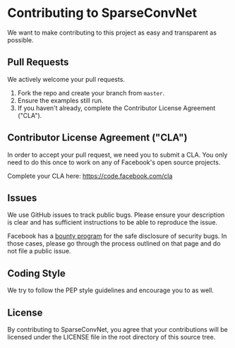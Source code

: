 # Contributing to SparseConvNet
We want to make contributing to this project as easy and transparent as
possible.

## Pull Requests
We actively welcome your pull requests.

1. Fork the repo and create your branch from `master`.
2. Ensure the examples still run.
3. If you haven't already, complete the Contributor License Agreement ("CLA").

## Contributor License Agreement ("CLA")
In order to accept your pull request, we need you to submit a CLA. You only need
to do this once to work on any of Facebook's open source projects.

Complete your CLA here: <https://code.facebook.com/cla>

## Issues
We use GitHub issues to track public bugs. Please ensure your description is
clear and has sufficient instructions to be able to reproduce the issue.

Facebook has a [bounty program](https://www.facebook.com/whitehat/) for the safe
disclosure of security bugs. In those cases, please go through the process
outlined on that page and do not file a public issue.

## Coding Style  
We try to follow the PEP style guidelines and encourage you to as well.

## License
By contributing to SparseConvNet, you agree that your contributions will be licensed
under the LICENSE file in the root directory of this source tree.
